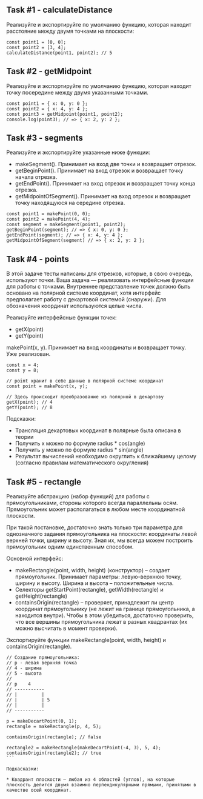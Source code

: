 ## Task #1 - calculateDistance

Реализуйте и экспортируйте по умолчанию функцию, которая находит расстояние между двумя точками на плоскости:

```
const point1 = [0, 0];
const point2 = [3, 4];
calculateDistance(point1, point2); // 5
```

## Task #2 - getMidpoint

Реализуйте и экспортируйте по умолчанию функцию, которая находит точку посередине между двумя указанными точками.

```
const point1 = { x: 0, y: 0 };
const point2 = { x: 4, y: 4 };
const point3 = getMidpoint(point1, point2);
console.log(point3); // => { x: 2, y: 2 };
```

## Task #3 - segments

Реализуйте и экспортируйте указанные ниже функции:

* makeSegment(). Принимает на вход две точки и возвращает отрезок.
* getBeginPoint(). Принимает на вход отрезок и возвращает точку начала отрезка.
* getEndPoint(). Принимает на вход отрезок и возвращает точку конца отрезка.
* getMidpointOfSegment(). Принимает на вход отрезок и возвращает точку находящуюся на середине отрезка.

```
const point1 = makePoint(0, 0);
const point2 = makePoint(4, 4);
const segment = makeSegment(point1, point2);
getBeginPoint(segment); // => { x: 0, y: 0 };
getEndPoint(segment); // => { x: 4, y: 4 };
getMidpointOfSegment(segment) // => { x: 2, y: 2 };
```

## Task #4 - points

В этой задаче тесты написаны для отрезков, которые, в свою очередь, используют точки. Ваша задача — реализовать интерфейсные функции для работы с точками. Внутреннее представление точек должно быть основано на полярной системе координат, хотя интерфейс предполагает работу с декартовой системой (снаружи). Для обозначения координат используются целые числа.

Реализуйте интерфейсные функции точек:

* getX(point)
* getY(point)


makePoint(x, y). Принимает на вход координаты и возвращает точку. Уже реализован.

```
const x = 4;
const y = 8;
 
// point хранит в себе данные в полярной системе координат
const point = makePoint(x, y);
 
// Здесь происходит преобразование из полярной в декартову
getX(point); // 4
getY(point); // 8
```

Подсказки:

* Трансляция декартовых координат в полярные была описана в теории
* Получить x можно по формуле radius * cos(angle)
* Получить y можно по формуле radius * sin(angle)
* Результат вычислений необходимо округлить к ближайшему целому (согласно правилам математического округления)

## Task #5 - rectangle

Реализуйте абстракцию (набор функций) для работы с прямоугольниками, стороны которого всегда параллельны осям. Прямоугольник может располагаться в любом месте координатной плоскости.

При такой постановке, достаточно знать только три параметра для однозначного задания прямоугольника на плоскости: координаты левой верхней точки, ширину и высоту. Зная их, мы всегда можем построить прямоугольник одним единственным способом.

Основной интерфейс:

* makeRectangle(point, width, height) (конструктор) – создает прямоугольник. Принимает параметры: левую-верхнюю точку, ширину и высоту. Ширина и высота – положительные числа.
* Селекторы getStartPoint(rectangle), getWidth(rectangle) и getHeight(rectangle)
* containsOrigin(rectangle) – проверяет, принадлежит ли центр координат прямоугольнику (не лежит на границе прямоугольника, а находится внутри). Чтобы в этом убедиться, достаточно проверить, что все вершины прямоугольника лежат в разных квадрантах (их можно высчитать в момент проверки).


Экспортируйте функции makeRectangle(point, width, height) и containsOrigin(rectangle).
````
// Создание прямоугольника:
// p - левая верхняя точка
// 4 - ширина
// 5 - высота
//
// p    4
// -----------
// |         |
// |         | 5
// |         |
// -----------

p = makeDecartPoint(0, 1);
rectangle = makeRectangle(p, 4, 5);

containsOrigin(rectangle); // false

rectangle2 = makeRectangle(makeDecartPoint(-4, 3), 5, 4);
containsOrigin(rectangle2); // true
```

Подкасказки:

* Квадрант плоскости — любая из 4 областей (углов), на которые плоскость делится двумя взаимно перпендикулярными прямыми, принятыми в качестве осей координат.

